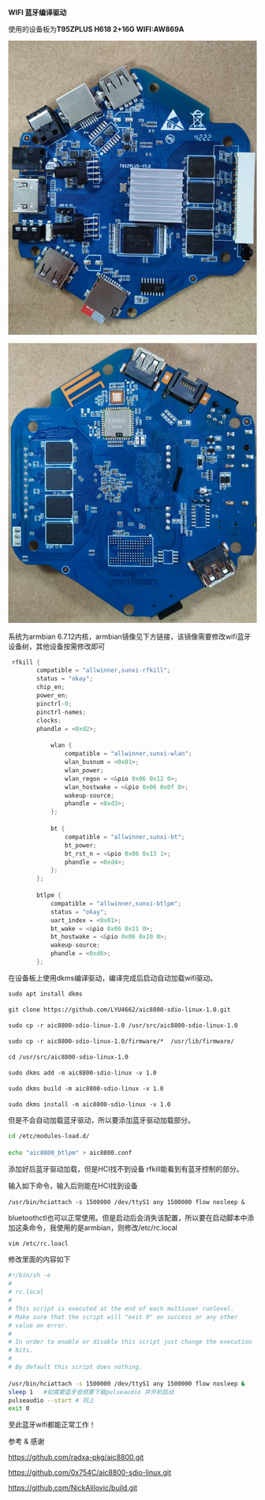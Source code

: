 **WIFI 蓝牙编译驱动**

使用的设备板为**T95ZPLUS  H618 2+16G WIFI:AW869A** 

![image-20240829160706955](Readme.assets/image-20240829160706955.png)

![image-20240829160738834](Readme.assets/image-20240829160738834.png)



系统为armbian 6.7.12内核，armbian镜像见下方链接，该镜像需要修改wifi蓝牙设备树，其他设备按需修改即可

```c
 rfkill {
        compatible = "allwinner,sunxi-rfkill";
        status = "okay";
        chip_en;
        power_en;
        pinctrl-0;
        pinctrl-names;
        clocks;
        phandle = <0xd2>;

            wlan {
                compatible = "allwinner,sunxi-wlan";
                wlan_busnum = <0x01>;
                wlan_power;
                wlan_regon = <&pio 0x06 0x12 0>;
                wlan_hostwake = <&pio 0x06 0x0f 0>;
                wakeup-source;
                phandle = <0xd3>;
            };

            bt {
                compatible = "allwinner,sunxi-bt";
                bt_power;
                bt_rst_n = <&pio 0x06 0x13 1>;
                phandle = <0xd4>;
            };
        };
        
        btlpm {
            compatible = "allwinner,sunxi-btlpm";
            status = "okay";
            uart_index = <0x01>;
            bt_wake = <&pio 0x06 0x11 0>;
            bt_hostwake = <&pio 0x06 0x10 0>;
            wakeup-source;
            phandle = <0xd6>;
        };
```



在设备板上使用dkms编译驱动，编译完成后启动自动加载wifi驱动。

```shell
sudo apt install dkms 

git clone https://github.com/LYU4662/aic8800-sdio-linux-1.0.git 

sudo cp -r aic8800-sdio-linux-1.0 /usr/src/aic8800-sdio-linux-1.0 

sudo cp -r aic8800-sdio-linux-1.0/firmware/*  /usr/lib/firmware/ 

cd /usr/src/aic8800-sdio-linux-1.0 

sudo dkms add -m aic8800-sdio-linux -v 1.0 

sudo dkms build -m aic8800-sdio-linux -v 1.0 

sudo dkms install -m aic8800-sdio-linux -v 1.0
```

但是不会自动加载蓝牙驱动，所以要添加蓝牙驱动加载部分。

```sh
cd /etc/modules-load.d/ 

echo "aic8800_btlpm" > aic8800.conf
```

添加好后蓝牙驱动加载，但是HCI找不到设备  rfkill能看到有蓝牙控制的部分。

输入如下命令，输入后则能在HCI找到设备

`/usr/bin/hciattach -s 1500000 /dev/ttyS1 any 1500000 flow nosleep &`

bluetoothctl也可以正常使用。但是启动后会消失该配置，所以要在启动脚本中添加这条命令，我使用的是armbian，则修改/etc/rc.local

```sh
vim /etc/rc.loacl
```

修改里面的内容如下

```sh
#!/bin/sh -e
#
# rc.local
#
# This script is executed at the end of each multiuser runlevel.
# Make sure that the script will "exit 0" on success or any other
# value on error.
#
# In order to enable or disable this script just change the execution
# bits.
#
# By default this script does nothing.

/usr/bin/hciattach -s 1500000 /dev/ttyS1 any 1500000 flow nosleep &
sleep 1   #如需要蓝牙音频要下载pulseaudio 并开机启动
pulseaudio --start # 同上
exit 0
```

至此蓝牙wifi都能正常工作！



参考 & 感谢

https://github.com/radxa-pkg/aic8800.git

https://github.com/0x754C/aic8800-sdio-linux.git

https://github.com/NickAlilovic/build.git